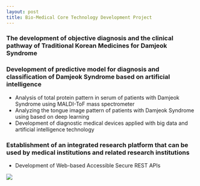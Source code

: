 ```yaml
---
layout: post
title: Bio-Medical Core Technology Development Project
---
```


### The development of objective diagnosis and the clinical pathway of Traditional Korean Medicines for Damjeok Syndrome
### Development of predictive model for diagnosis and classification of Damjeok Syndrome based on artificial intelligence
- Analysis of total protein pattern in serum of patients with Damjeok Syndrome using MALDI-ToF mass spectrometer
- Analyzing the tongue image pattern of patients with Damjeok Syndrome using based on deep learning
- Development of diagnostic medical devices applied with big data and artificial intelligence technology
### Establishment of an integrated research platform that can be used by medical institutions and related research institutions
- Development of Web-based Accessible Secure REST APIs

![](./Overview-OrientalMedicine.jpg)

